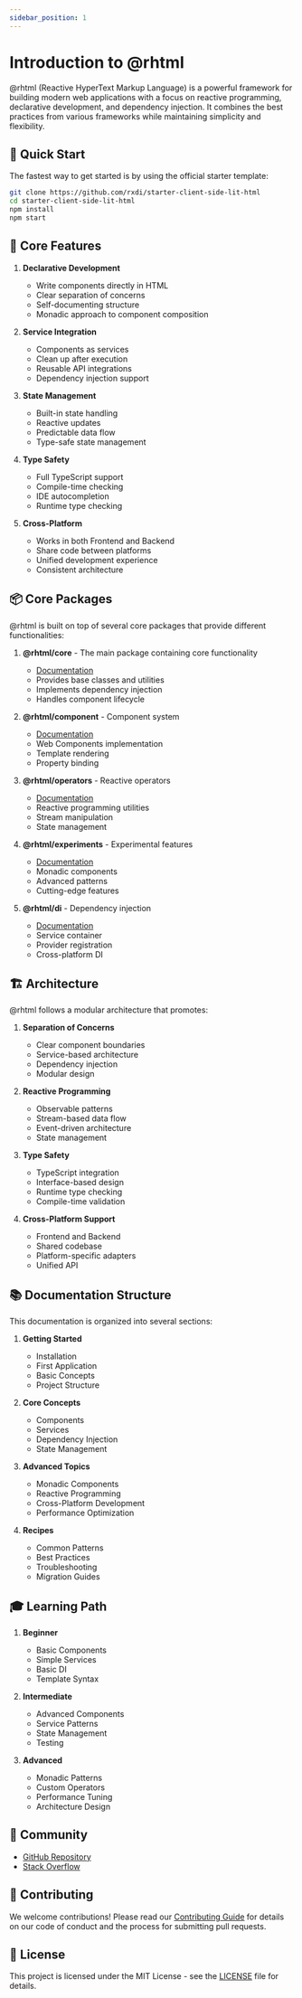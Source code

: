 ```yaml
---
sidebar_position: 1
---
```


# Introduction to @rhtml

@rhtml (Reactive HyperText Markup Language) is a powerful framework for building modern web applications with a focus on reactive programming, declarative development, and dependency injection. It combines the best practices from various frameworks while maintaining simplicity and flexibility.

## 🚀 Quick Start

The fastest way to get started is by using the official starter template:

```bash
git clone https://github.com/rxdi/starter-client-side-lit-html
cd starter-client-side-lit-html
npm install
npm start
```

## 🎯 Core Features

1. **Declarative Development**

   - Write components directly in HTML
   - Clear separation of concerns
   - Self-documenting structure
   - Monadic approach to component composition

2. **Service Integration**

   - Components as services
   - Clean up after execution
   - Reusable API integrations
   - Dependency injection support

3. **State Management**

   - Built-in state handling
   - Reactive updates
   - Predictable data flow
   - Type-safe state management

4. **Type Safety**

   - Full TypeScript support
   - Compile-time checking
   - IDE autocompletion
   - Runtime type checking

5. **Cross-Platform**
   - Works in both Frontend and Backend
   - Share code between platforms
   - Unified development experience
   - Consistent architecture

## 📦 Core Packages

@rhtml is built on top of several core packages that provide different functionalities:

1. **@rhtml/core** - The main package containing core functionality

   - [Documentation](https://github.com/r-html/core/tree/master/packages/core)
   - Provides base classes and utilities
   - Implements dependency injection
   - Handles component lifecycle

2. **@rhtml/component** - Component system

   - [Documentation](https://github.com/r-html/core/tree/master/packages/component)
   - Web Components implementation
   - Template rendering
   - Property binding

3. **@rhtml/operators** - Reactive operators

   - [Documentation](https://github.com/r-html/core/tree/master/packages/operators)
   - Reactive programming utilities
   - Stream manipulation
   - State management

4. **@rhtml/experiments** - Experimental features

   - [Documentation](https://github.com/r-html/core/tree/master/packages/experiments)
   - Monadic components
   - Advanced patterns
   - Cutting-edge features

5. **@rhtml/di** - Dependency injection
   - [Documentation](https://github.com/r-html/core/tree/master/packages/di)
   - Service container
   - Provider registration
   - Cross-platform DI

## 🏗️ Architecture

@rhtml follows a modular architecture that promotes:

1. **Separation of Concerns**

   - Clear component boundaries
   - Service-based architecture
   - Dependency injection
   - Modular design

2. **Reactive Programming**

   - Observable patterns
   - Stream-based data flow
   - Event-driven architecture
   - State management

3. **Type Safety**

   - TypeScript integration
   - Interface-based design
   - Runtime type checking
   - Compile-time validation

4. **Cross-Platform Support**
   - Frontend and Backend
   - Shared codebase
   - Platform-specific adapters
   - Unified API

## 📚 Documentation Structure

This documentation is organized into several sections:

1. **Getting Started**

   - Installation
   - First Application
   - Basic Concepts
   - Project Structure

2. **Core Concepts**

   - Components
   - Services
   - Dependency Injection
   - State Management

3. **Advanced Topics**

   - Monadic Components
   - Reactive Programming
   - Cross-Platform Development
   - Performance Optimization

4. **Recipes**
   - Common Patterns
   - Best Practices
   - Troubleshooting
   - Migration Guides

## 🎓 Learning Path

1. **Beginner**

   - Basic Components
   - Simple Services
   - Basic DI
   - Template Syntax

2. **Intermediate**

   - Advanced Components
   - Service Patterns
   - State Management
   - Testing

3. **Advanced**
   - Monadic Patterns
   - Custom Operators
   - Performance Tuning
   - Architecture Design

## 🤝 Community

- [GitHub Repository](https://github.com/r-html/rhtml)
- [Stack Overflow](https://stackoverflow.com/questions/tagged/@rhtml)

## 📝 Contributing

We welcome contributions! Please read our [Contributing Guide](https://github.com/r-html/rhtml/blob/master/CONTRIBUTING.md) for details on our code of conduct and the process for submitting pull requests.

## 📄 License

This project is licensed under the MIT License - see the [LICENSE](https://github.com/r-html/rhtml/blob/master/LICENSE) file for details.
